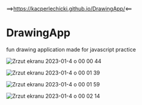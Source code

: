 ==>https://kacperlechicki.github.io/DrawingApp/<==

# DrawingApp
  fun drawing application made for javascript practice
  
  ![Zrzut ekranu 2023-01-4 o 00 00 44](https://user-images.githubusercontent.com/118530164/210455699-fbd7ebb2-5c72-4502-827c-723ee2669573.png)

![Zrzut ekranu 2023-01-4 o 00 01 39](https://user-images.githubusercontent.com/118530164/210455702-85b42882-1760-4d89-95bf-56908dfc2e7d.png)

![Zrzut ekranu 2023-01-4 o 00 01 59](https://user-images.githubusercontent.com/118530164/210455711-f3364200-fd51-4131-98a1-0ce7482681fd.png)

![Zrzut ekranu 2023-01-4 o 00 02 14](https://user-images.githubusercontent.com/118530164/210455723-2c52c9a4-06ad-4f14-9515-9facb40c6a9e.png)
